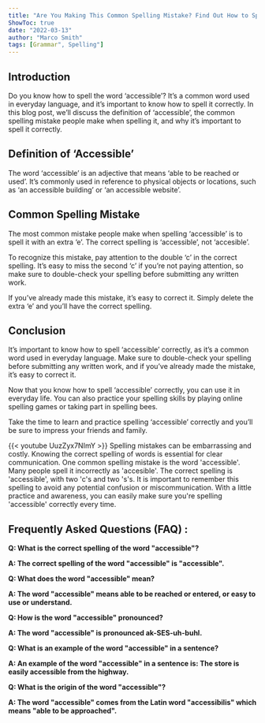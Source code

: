 ```yaml
---
title: "Are You Making This Common Spelling Mistake? Find Out How to Spell 'Accessible' Now!"
ShowToc: true 
date: "2022-03-13"
author: "Marco Smith" 
tags: [Grammar", Spelling"]
---
```

## Introduction
Do you know how to spell the word ‘accessible’? It’s a common word used in everyday language, and it’s important to know how to spell it correctly. In this blog post, we’ll discuss the definition of ‘accessible’, the common spelling mistake people make when spelling it, and why it’s important to spell it correctly. 

## Definition of ‘Accessible’
The word ‘accessible’ is an adjective that means ‘able to be reached or used’. It’s commonly used in reference to physical objects or locations, such as ‘an accessible building’ or ‘an accessible website’. 

## Common Spelling Mistake
The most common mistake people make when spelling ‘accessible’ is to spell it with an extra ‘e’. The correct spelling is ‘accessible’, not ‘accesible’. 

To recognize this mistake, pay attention to the double ‘c’ in the correct spelling. It’s easy to miss the second ‘c’ if you’re not paying attention, so make sure to double-check your spelling before submitting any written work. 

If you’ve already made this mistake, it’s easy to correct it. Simply delete the extra ‘e’ and you’ll have the correct spelling. 

## Conclusion
It’s important to know how to spell ‘accessible’ correctly, as it’s a common word used in everyday language. Make sure to double-check your spelling before submitting any written work, and if you’ve already made the mistake, it’s easy to correct it. 

Now that you know how to spell ‘accessible’ correctly, you can use it in everyday life. You can also practice your spelling skills by playing online spelling games or taking part in spelling bees. 

Take the time to learn and practice spelling ‘accessible’ correctly and you’ll be sure to impress your friends and family.

{{< youtube UuzZyx7NImY >}} 
Spelling mistakes can be embarrassing and costly. Knowing the correct spelling of words is essential for clear communication. One common spelling mistake is the word 'accessible'. Many people spell it incorrectly as 'accesible'. The correct spelling is 'accessible', with two 'c's and two 's's. It is important to remember this spelling to avoid any potential confusion or miscommunication. With a little practice and awareness, you can easily make sure you're spelling 'accessible' correctly every time.

## Frequently Asked Questions (FAQ) :
**Q: What is the correct spelling of the word "accessible"?**

**A: The correct spelling of the word "accessible" is "accessible".**

**Q: What does the word "accessible" mean?**

**A: The word "accessible" means able to be reached or entered, or easy to use or understand.**

**Q: How is the word "accessible" pronounced?**

**A: The word "accessible" is pronounced ak-SES-uh-buhl.**

**Q: What is an example of the word "accessible" in a sentence?**

**A: An example of the word "accessible" in a sentence is: The store is easily accessible from the highway.**

**Q: What is the origin of the word "accessible"?**

**A: The word "accessible" comes from the Latin word "accessibilis" which means "able to be approached".**





